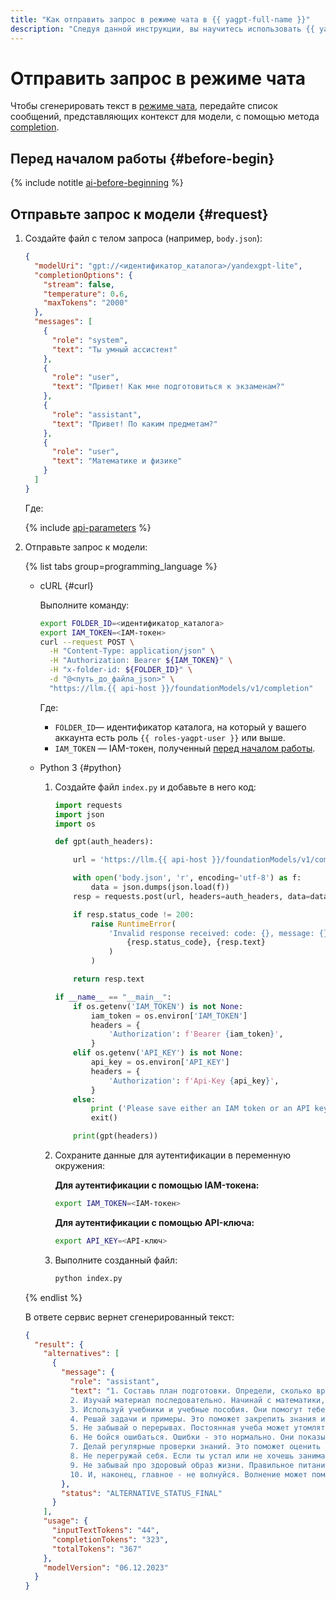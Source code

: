 ```yaml
---
title: "Как отправить запрос в режиме чата в {{ yagpt-full-name }}"
description: "Следуя данной инструкции, вы научитесь использовать {{ yagpt-full-name }} в режиме чата."
---
```


# Отправить запрос в режиме чата

Чтобы сгенерировать текст в [режиме чата](../concepts/index.md#working-mode), передайте список сообщений, представляющих контекст для модели, с помощью метода [completion](../text-generation/api-ref/TextGeneration/completion.md).

## Перед началом работы {#before-begin}

{% include notitle [ai-before-beginning](../../_includes/foundation-models/yandexgpt/ai-before-beginning.md) %}

## Отправьте запрос к модели {#request}

1. Создайте файл с телом запроса (например, `body.json`):

   ```json
   {
     "modelUri": "gpt://<идентификатор_каталога>/yandexgpt-lite",
     "completionOptions": {
       "stream": false,
       "temperature": 0.6,
       "maxTokens": "2000"
     },
     "messages": [
       {
         "role": "system",
         "text": "Ты умный ассистент"
       },
       {
         "role": "user", 
         "text": "Привет! Как мне подготовиться к экзаменам?"
       },
       {
         "role": "assistant", 
         "text": "Привет! По каким предметам?"
       },
       {
         "role": "user", 
         "text": "Математике и физике"
       }
     ]
   }
   ```

   Где:

   {% include [api-parameters](../../_includes/foundation-models/yandexgpt/api-parameters.md) %}

1. Отправьте запрос к модели:

   {% list tabs group=programming_language %}

   - cURL {#curl}

     Выполните команду:

     ```bash
     export FOLDER_ID=<идентификатор_каталога>
     export IAM_TOKEN=<IAM-токен>
     curl --request POST \
       -H "Content-Type: application/json" \
       -H "Authorization: Bearer ${IAM_TOKEN}" \
       -H "x-folder-id: ${FOLDER_ID}" \
       -d "@<путь_до_файла_json>" \
       "https://llm.{{ api-host }}/foundationModels/v1/completion"
     ```

     Где:

     * `FOLDER_ID`— идентификатор каталога, на который у вашего аккаунта есть роль `{{ roles-yagpt-user }}` или выше.
     * `IAM_TOKEN` — IAM-токен, полученный [перед началом работы](#before-begin).

   - Python 3 {#python}

     1. Создайте файл `index.py` и добавьте в него код:

        ```python
        import requests
        import json
        import os

        def gpt(auth_headers):

            url = 'https://llm.{{ api-host }}/foundationModels/v1/completion'

            with open('body.json', 'r', encoding='utf-8') as f:
                data = json.dumps(json.load(f))
            resp = requests.post(url, headers=auth_headers, data=data)

            if resp.status_code != 200:
                raise RuntimeError(
                    'Invalid response received: code: {}, message: {}'.format(
                        {resp.status_code}, {resp.text}
                    )
                )

            return resp.text

        if __name__ == "__main__":
            if os.getenv('IAM_TOKEN') is not None:
                iam_token = os.environ['IAM_TOKEN']
                headers = {
                    'Authorization': f'Bearer {iam_token}',
                }
            elif os.getenv('API_KEY') is not None:
                api_key = os.environ['API_KEY']
                headers = {
                    'Authorization': f'Api-Key {api_key}',
                }
            else:
                print ('Please save either an IAM token or an API key into a corresponding `IAM_TOKEN` or `API_KEY` environment variable.')
                exit()

            print(gpt(headers))
        ```

     1. Сохраните данные для аутентификации в переменную окружения:

        **Для аутентификации с помощью IAM-токена:**

        ```bash
        export IAM_TOKEN=<IAM-токен>
        ```

        **Для аутентификации с помощью API-ключа:**

        ```bash
        export API_KEY=<API-ключ>
        ```

     1. Выполните созданный файл:

        ```bash
        python index.py
        ```

   {% endlist %}

   В ответе сервис вернет сгенерированный текст:

   ```json
   {
     "result": {
       "alternatives": [
         {
           "message": {
             "role": "assistant",
             "text": "1. Составь план подготовки. Определи, сколько времени ты сможешь уделять учебе каждый день, и распредели его на математику и физику.\n\n
             2. Изучай материал последовательно. Начинай с математики, затем переходи к физике и повторяй их в том же порядке. Так ты не забудешь то, что уже изучал.\n\n
             3. Используй учебники и учебные пособия. Они помогут тебе разобраться в сложных темах и понять основные принципы.\n\n
             4. Решай задачи и примеры. Это поможет закрепить знания и научиться применять их на практике.\n\n
             5. Не забывай о перерывах. Постоянная учеба может утомлять, поэтому делай перерывы каждые 30-40 минут и занимайся физкультурой или йогой.\n\n
             6. Не бойся ошибаться. Ошибки - это нормально. Они показывают, где у тебя есть пробелы в знаниях, и помогают их заполнить.\n\n
             7. Делай регулярные проверки знаний. Это поможет оценить свой прогресс и определить, какие темы требуют дополнительного внимания.\n\n
             8. Не перегружай себя. Если ты устал или не хочешь заниматься, не заставляй себя. Отдохни и вернись к учебе с новыми силами.\n\n
             9. Не забывай про здоровый образ жизни. Правильное питание, сон и физическая активность помогут тебе лучше усваивать информацию и быть более внимательным на экзаменах.\n\n
             10. И, наконец, главное - не волнуйся. Волнение может помешать тебе сосредоточиться и усвоить материал. Помни, что экзамены - это всего лишь проверка твоих знаний и навыков, а не конец света. Удачи тебе на экзаменах!"
           },
           "status": "ALTERNATIVE_STATUS_FINAL"
         }
       ],
       "usage": {
         "inputTextTokens": "44",
         "completionTokens": "323",
         "totalTokens": "367"
       },
       "modelVersion": "06.12.2023"
     }
   }
   ```
